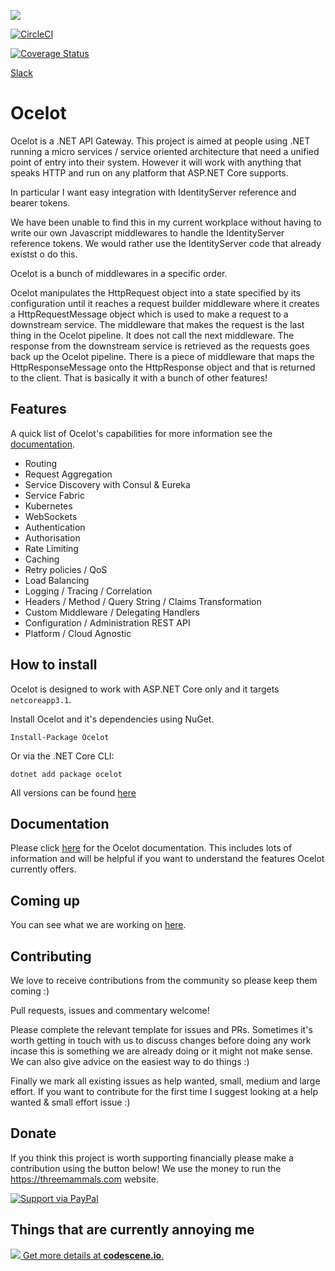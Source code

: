[<img src="https://threemammals.com/images/ocelot_logo.png">](https://threemammals.com/ocelot)

[![CircleCI](https://circleci.com/gh/ThreeMammals/Ocelot/tree/master.svg?style=svg)](https://circleci.com/gh/ThreeMammals/Ocelot/tree/master)

[![Coverage Status](https://coveralls.io/repos/github/ThreeMammals/Ocelot/badge.svg?branch=master)](https://coveralls.io/github/ThreeMammals/Ocelot?branch=master)

[Slack](https://threemammals.slack.com)

# Ocelot

Ocelot is a .NET API Gateway. This project is aimed at people using .NET running a micro services / service oriented architecture 
that need a unified point of entry into their system. However it will work with anything that speaks HTTP and run on any platform that ASP.NET Core supports.

In particular I want easy integration with IdentityServer reference and bearer tokens. 

We have been unable to find this in my current workplace without having to write our own Javascript middlewares to handle the IdentityServer reference tokens. We would rather use the IdentityServer code that already existst o do this.

Ocelot is a bunch of middlewares in a specific order.

Ocelot manipulates the HttpRequest object into a state specified by its configuration until it reaches a request builder middleware where it creates a HttpRequestMessage object which is used to make a request to a downstream service. The middleware that makes the request is the last thing in the Ocelot pipeline. It does not call the next middleware. The response from the downstream service is retrieved as the requests goes back up the Ocelot pipeline. There is a piece of middleware that maps the HttpResponseMessage onto the HttpResponse object and that is returned to the client. That is basically it with a bunch of other features!

## Features

A quick list of Ocelot's capabilities for more information see the [documentation](https://ocelot.readthedocs.io/en/latest/).

* Routing
* Request Aggregation
* Service Discovery with Consul & Eureka
* Service Fabric
* Kubernetes 
* WebSockets
* Authentication
* Authorisation
* Rate Limiting
* Caching
* Retry policies / QoS
* Load Balancing
* Logging / Tracing / Correlation
* Headers / Method / Query String / Claims Transformation
* Custom Middleware / Delegating Handlers
* Configuration / Administration REST API
* Platform / Cloud Agnostic

## How to install

Ocelot is designed to work with ASP.NET Core only and it targets `netcoreapp3.1`.

Install Ocelot and it's dependencies using NuGet.

`Install-Package Ocelot`

Or via the .NET Core CLI:

`dotnet add package ocelot`

All versions can be found [here](https://www.nuget.org/packages/Ocelot/)

## Documentation

Please click [here](https://ocelot.readthedocs.io/en/latest/) for the Ocelot documentation. This includes lots of information and will be helpful if you want to understand the features Ocelot currently offers.

## Coming up

You can see what we are working on [here](https://github.com/ThreeMammals/Ocelot/issues).

## Contributing

We love to receive contributions from the community so please keep them coming :) 

Pull requests, issues and commentary welcome!

Please complete the relevant template for issues and PRs. Sometimes it's worth getting in touch with us to discuss changes before doing any work incase this is something we are already doing or it might not make sense. We can also give advice on the easiest way to do things :)

Finally we mark all existing issues as help wanted, small, medium and large effort. If you want to contribute for the first time I suggest looking at a help wanted & small effort issue :)

## Donate

If you think this project is worth supporting financially please make a contribution using the button below! We use the money to run the https://threemammals.com website.

[![Support via PayPal](https://cdn.rawgit.com/twolfson/paypal-github-button/1.0.0/dist/button.svg)](https://www.paypal.me/ThreeMammals/)

## Things that are currently annoying me

[![](https://codescene.io/projects/697/status.svg) Get more details at **codescene.io**.](https://codescene.io/projects/697/jobs/latest-successful/results)
